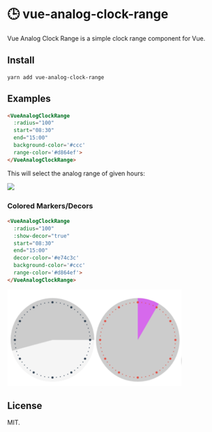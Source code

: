 # 🕒 vue-analog-clock-range

Vue Analog Clock Range is a simple clock range component for Vue.

## Install

```
yarn add vue-analog-clock-range
```

## Examples

```html
<VueAnalogClockRange
  :radius="100"
  start="08:30"
  end="15:00"
  background-color='#ccc'
  range-color='#d864ef'>
</VueAnalogClockRange>
```

This will select the analog range of given hours:

<img src="./resources/screenshot.png" width="200">

### Colored Markers/Decors

```html
<VueAnalogClockRange
  :radius="100"
  :show-decor="true"
  start="08:30"
  end="15:00"
  decor-color='#e74c3c'
  background-color='#ccc'
  range-color='#d864ef'>
</VueAnalogClockRange>
```
<img src="./resources/screenshot_colored.png" width="400">

## License

MIT.

